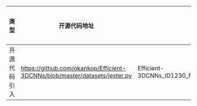 | 类型 | 开源代码地址 | 文件名 | 公网IP地址/公网URL地址/域名/邮箱地址 | 用途说明 |
| ---- | ------------ | ------ | ------------------------------------ | -------- |
| 开源代码引入 | https://github.com/okankop/Efficient-3DCNNs/blob/master/datasets/jester.py|Efficient-3DCNNs_ID1230_for_PyTorch/datasets/ucf101.py		| https://github.com/python-pillow/Pillow/issues/8 | 模型相关说明 |